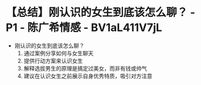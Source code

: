 # 【总结】刚认识的女生到底该怎么聊？ - P1 - 陈广希情感 - BV1aL411V7jL

-   刚认识的女生到底该怎么聊？
    1.  通过案例分享如何与女生聊天
    2.  提供行动方案来认识女生
    3.  解释选拔男生的原理是搞定过美女，而非有钱或帅气
    4.  建议在认识女生之前展示自身优秀特质，吸引对方注意